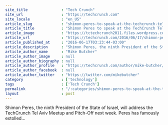 ```yaml
---
site_title               : "Tech Crunch"
site_url                 : "https://techcrunch.com"
site_locale              : "en_US"
article_slug             : "shimon-peres-to-speak-at-the-techcrunch-tel-aviv-meetup-and-pitch-off"
article_title            : "Shimon Peres to speak at the TechCrunch Tel Aviv Meetup and Pitch-Off"
article_image            : "https://tctechcrunch2011.files.wordpress.com/2016/06/shimon2.jpg?w=349&h=400&crop=1"
article_url              : "https://techcrunch.com/2016/06/17/shimon-peres-to-speak-at-the-techcrunch-tel-aviv-meetup-and-pitch-off/"
article_published_at     : "2016-06-17T03:23:44-03:00"
article_description      : "Shimon Peres, the ninth President of the State of Israel, will address the TechCrunch Tel Aviv Meetup and Pitch-Off next week. Peres has famously extolled..."
article_author_name      : "Mike Butcher"
article_author_image     : null
article_author_biography : null
article_author_profile   : "https://techcrunch.com/author/mike-butcher/"
article_author_facebook  : null
article_author_twitter   : "https://twitter.com/mikebutcher"
category                 : ['technology']
tags                     : ['Tech Crunch']
permalink                : "/:categories/shimon-peres-to-speak-at-the-techcrunch-tel-aviv-meetup-and-pitch-off/"
layout                   : post
---
```


Shimon Peres, the ninth President of the State of Israel, will address the TechCrunch Tel Aviv Meetup and Pitch-Off next week. Peres has famously extolled...
